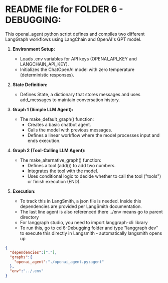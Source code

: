 # README file for FOLDER 6 - DEBUGGING:

This openai_agent python script defines and compiles two different LangGraph workflows using LangChain and OpenAI's GPT model.

1. **Environment Setup:**
   - Loads .env variables for API keys (OPENAI_API_KEY and LANGCHAIN_API_KEY).
   - Initializes the ChatOpenAI model with zero temperature (deterministic responses).

2. **State Definition:**
   - Defines State, a dictionary that stores messages and uses add_messages to maintain conversation history.

3. **Graph 1 (Simple LLM Agent):**
   - The make_default_graph() function:
     - Creates a basic chatbot agent.
     - Calls the model with previous messages.
     - Defines a linear workflow where the model processes input and ends execution.

4. **Graph 2 (Tool-Calling LLM Agent):**
   - The make_alternative_graph() function:
     - Defines a tool (add()) to add two numbers.
     - Integrates the tool with the model.
     - Uses conditional logic to decide whether to call the tool ("tools") or finish execution (END).

5. **Execution:**
   - To track this in LangSmith, a json file is needed. Inside this dependencies are provided per LangSmith documentation.
   - The last line agent is also referenced there ../env means go to parent directory
   - For langgraph studio, you need to import langgraph-cli library
   - To run this, go to cd 6-Debugging folder and type "langgraph dev" to execute this directly in Langsmith - automatically langsmith opens up

```json
{
  "dependencies":["."],
  "graphs":{
    "openai_agent":"./openai_agent.py:agent"
  },
  "env":"../.env"
}
